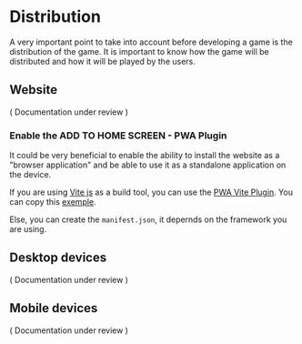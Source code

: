 # Distribution

A very important point to take into account before developing a game is the distribution of the game. It is important to know how the game will be distributed and how it will be played by the users.

## Website

( Documentation under review )

### Enable the ADD TO HOME SCREEN - PWA Plugin

It could be very beneficial to enable the ability to install the website as a "browser application" and be able to use it as a standalone application on the device.

If you are using [Vite js](https://vitejs.dev/) as a build tool, you can use the [PWA Vite Plugin](https://vite-pwa-org.netlify.app/). You can copy this [exemple](https://vite-pwa-org.netlify.app/guide/pwa-minimal-requirements.html#web-app-manifest).

Else, you can create the `manifest.json`, it depernds on the framework you are using.

## Desktop devices

( Documentation under review )

## Mobile devices

( Documentation under review )
